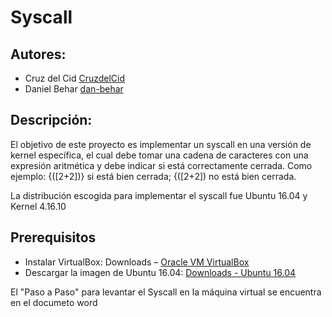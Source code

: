 # Syscall

## Autores: 
- Cruz del Cid [CruzdelCid](https://github.com/CruzdelCid)
- Daniel Behar [dan-behar](https://github.com/dan-behar)

## Descripción:

El objetivo de este proyecto es implementar un syscall en una versión de kernel específica, el cual debe tomar una cadena de caracteres con una expresión aritmética y debe indicar si está correctamente cerrada. Como ejemplo: {([2+2])} si está bien cerrada; {([2+2]) no está bien cerrada. 

La distribución escogida para implementar el syscall fue Ubuntu 16.04 y Kernel 4.16.10 

## Prerequisitos

- Instalar VirtualBox: Downloads – [Oracle VM VirtualBox](https://www.virtualbox.org/wiki/Downloads)
- Descargar la imagen de Ubuntu 16.04: [Downloads - Ubuntu 16.04](https://releases.ubuntu.com/16.04/)

El "Paso a Paso" para levantar el Syscall en la máquina virtual se encuentra en el documeto word
